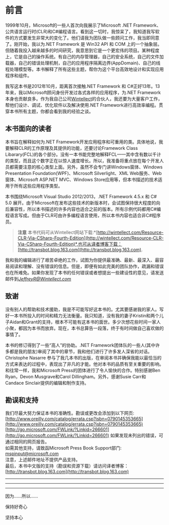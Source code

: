 # 前言
1999年10月，Microsoft的一些人首次向我展示了Microsoft .NET Framework、公共语言运行时(CLR)和C#编程语言。看到这一切时，我惊呆了，我知道我写软件的方式要发生非常大的变化了。他们请我为团队做一些顾问工作，我当即同意了。刚开始，我以为.NET Framework 是 Win32 API 和 COM 上的一个抽象层。但随着我投入越来越多的时间研究，我意思到它是一个更宏伟的项目。某种程度上，它是自己的操作系统。有自己的内存管理器，自己的安全系统，自己的文件加载器，自己的错误处理机制，自己的应用程序隔离边界(AppDomain)、自己的线程处理模型等。本书解释了所有这些主题，帮你为这个平台高效地设计和实现应用程序和组件。

我写这本书是2012年10月，距离首次接触.NET Framework 和 C#正好13年。13年来，我以Microsoft顾问身份开发过各式各样的应用程序，为.NET Framework本身也贡献良多。作为我自己公司[Wintellect](http://Wintellect.com)的合伙人，我还要为大量客户工作，帮他们设计、调试、优化软件以及解决使用.NET Framework进行高效率编程。贯穿本书所有主题，你都会看到我的经验之谈。

## 本书面向的读者
本书旨在解释如何为.NET Framework开发应用程序和可重用的类。具体地说，我要解释CLR的工作原理及其提供的功能，还要讨论Framework Class  Libarary(FCL)的各个部分。没有一本书能完整地解释FCL——其中含有数以千计的类型，而且这个数字正在以惊人速度增长。所以，我准备将重点放在每个开发人员都需要注意的核心类型上面。另外，虽然不会专门讲Windows窗体、Windows Presentation Foundation(WPF)、Microsoft Silverlight、XML Web服务、Web窗体、Microsoft ASP.NET MVC、Windows Store应用等，但本书描述的技术适用于所有这些应用程序类型。

本书围绕Microsoft Visual Studio 2012/2013，.NET Framework 4.5.x 和 C# 5.0 展开。由于Microsoft在发布这些技术的新版本时，会试图保持很大程度的向后兼容性，所以本书描述的许多内容也适合之前的版本。所有示例代码都用C#编程语言写成。但由于CLR可由许多编程语言使用，所以本书内容也适合非C#程序员。

> **注意** 本书代码可从Wintellect网站下载:*[http://wintellect.com/Resource-CLR-Via-CSharp-Fourth-Edition](http://wintellect.com/Resource-CLR-Via-CSharp-Fourth-Edition)*,也可从译者博客下载：[http://transbot.blog.163.com](http://transbot.blog.163.com).

我和我的编辑进行了艰苦卓绝的工作，试图为你提供最准确、最新、最深入、最容易阅读和理解、没有错误的信息。但是，即便有如此完美的团队协作，疏漏和错误也在所难免。如果你发现了本书的任何错误或者想提出一些建设性的意见，请发送邮件到*JeffreyR@Wintellect.com*

## 致谢
没有别人的帮助和技术援助，我是不可能写好这本书的。尤其要感谢我的家人。写好一本书所投入的时间和精力无法衡量。我只知道，没有我的妻子Kristin和两个儿子Aidan和Grant的支持，根本不可能有这本书的面世。多少次想花些时间一家人小聚，都因为本书而放弃。现在，本书总算告一段落，终于有时间做自己喜欢做的事情了。

本书的修订得到了一些“高人”的协助。.NET Framework团体队的一些人(其中许多都是我的朋友)审阅了其中的章节，我和他们进行了许多发人深省的对话。Christophe Nasarre 参与了我几本书的出版，在审阅本书并确保我能以最恰当的方式来表达的过程中，表现出了非凡的才能。他对本书的品质有至关重要的影响。和往常一样，我和Microsoft Press的团体进行了令人愉快的合作。特别感谢Ben Ryan，Devon Musgrave和Carol Dillingham。另外，感谢Susie Carr和Candace Sinclair提供的编辑和制作支持。

## 勘误和支持
我们尽最大努力保证本书的准确性。勘误或更改会添加到以下网页:  
[http://www.oreilly.com/catalog/errata.csp?isbn=0790145353665](http://www.oreilly.com/catalog/errata.csp?isbn=0790145353665)  
[http://go.microsoft.com/FWLink/?Linkid=266601](http://go.microsoft.com/FWLink/?Linkid=266601)
如果发现未列出的错误，可通过相同的网页报告。  
如需其他支持，请致函Microsoft Press Book Support部门:  
mspinput@microsoft.com  
注意，上述邮件地址不提供产品支持。  
最后，本书中文版的支持（勘误和资源下载）请访问译者博客：  
[http://transbot.blog.163.com](http://transbot.blog.163.com)


---
---
---

因为……所以……

保持好奇心

坚持本心